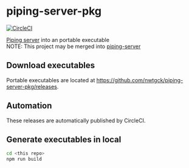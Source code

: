 # piping-server-pkg
[![CircleCI](https://circleci.com/gh/nwtgck/piping-server-pkg.svg?style=shield)](https://circleci.com/gh/nwtgck/piping-server-pkg)

[Piping server](https://github.com/nwtgck/piping-server) into an portable executable  
NOTE: This project may be merged into [piping-server](https://github.com/nwtgck/piping-server)

## Download executables

Portable executables are located at <https://github.com/nwtgck/piping-server-pkg/releases>.  

## Automation

These releases are automatically published by CircleCI.

## Generate executables in local

```bash
cd <this repo>
npm run build
```
